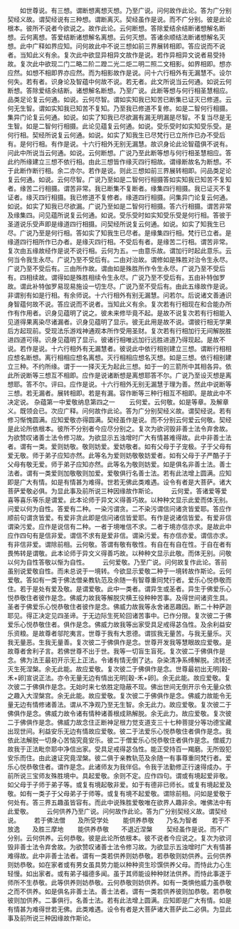 <!-- { "loadSidebar": true } -->
　　如世尊说。有三想。谓断想离想灭想。乃至广说。问何故作此论。答为广分别契经义故。谓契经说有三种想。谓断离灭。契经虽作是说。而不广分别。彼是此论根本。彼所不说者今欲说之。故作此论。云何断想。答除爱结余结断诸想解名断想。云何离想。答爱结断诸想解名离想。云何灭想。答诸余顺结法断诸想解名灭想。此中广释如界应知。问何故此中不说三想如前三界展转相即。答应说而不说者。当知此义有余。复次此中欲显异相异文故作是说。若作异相异文说者易受持故。复次此中欲现二门二略二阶二蹬二光二炬二明二照二文相影。如界相即。想亦应然。如想不相即界亦应然。而为相影故作是说。问十六行相外有无漏慧不。设尔何失。若有者。识身论及智蕴中何故不说。若无者。此文所说当云何通。如说云何断想。答除爱结余结断。诸想解名断想。乃至广说。此断等想与何行相圣慧相应。品类足论复云何通。如说。云何尽智。谓如实知我已知苦已断集已证灭已修道。云何无生智。谓如实知我已知苦不复知。乃至我已修道不复修。如是二智何行相摄。集异门论复云何通。如说。如实了知我已尽欲漏有漏无明漏是尽智。不复当尽是无生智。如是二智何行相摄。此论见蕴复云何通。如说。受乐受时如实知受乐受。是何行相。契经所说复云何通。如说。如实了知我生已尽梵行已立所作已办不受后有。是何行相。有作是说。十六行相外无别无漏慧。故识身论此论智蕴俱不说有。问此中所说当云何通。如说。云何断想。广说乃至此断等想与何行相圣慧相应。答此约所缘建立三想不依行相。由此三想皆作缘灭四行相故。谓缘断故名为断想。不于此断作断行相。余二亦尔。若作是说。则此三想如前三界展转相即。问品类足论复云何通。如说。云何尽智。广说乃至如是二智何行相摄答如实知我已知苦不复知者。缘苦二行相摄。谓苦非常。我已断集不复断者。缘集四行相摄。我已证灭不复证者。缘灭四行相摄。我已修道不复修者。缘道四行相摄。问集异门论复云何通。如说。如实了知我已尽欲漏。广说乃至如是二智何行相摄。答六行相摄。谓苦非常及缘集四。问见蕴所说复云何通。如说。受乐受时如实知受乐受是何行相。答彼于圣道说乐受声即是缘道四行相摄。问契经所说复云何通。如说。如实了知我生已尽。广说乃至是何行相。答如实了知我生已尽者。是缘集四行相。梵行已立者。是缘道四行相所作已办者。是缘灭四行相。不受后有者。是缘苦二行相。谓苦非常。复次由五缘故经作是说不说行相。云何为五。一由意乐故。谓加行时起此意乐。云何当令我生永尽。广说乃至不受后有。二由对治故。谓修如是殊胜对治令生永尽。广说乃至不受后有。三由所作故。谓由如是殊胜所作令生永尽。广说乃至不受后有。四相续故。谓得如是殊胜相续令生永尽。广说乃至不受后有。五由补特伽罗故。谓此补特伽罗易现易施设一切生尽。广说乃至不受后有。由此五缘故作是说。非谓别有如是行相。有余师说。十六行相外有别无漏慧。问若尔。后说诸文善通识身智蕴何故不说。答应说而不说者。当知此义有余。复次若有行相现在和合能办所作有作用者。识身见蕴明了说之。彼未来修毕竟不起。是故不说复次若有行相能入见道得果离染尽诸漏者。识身见蕴明了显示。彼无此用是故不说。谓彼行相无学果后方起现前。受现法乐游戏神通观本所作受用圣财。复次若有行相加行无间解脱胜进四道可得。识身见蕴明了显示。彼诸行相唯远加行远胜进道乃得现起。是故不说。若作是说。十六行相外有无漏慧者。彼说此中依行相别建立三想。谓断行相相应想名断想。离行相相应想名离想。灭行相相应想名灭想。如是三想。依行相别建立三种。不约所缘。谓于一一择灭无为起此三想。如于一的三箭所中其相各异。依此所说断等三想互不相即。应作是说诸断想是离想耶答不尔。广说乃至设灭想是离想耶。答不尔。评曰。应作是说。十六行相外无别无漏慧于理为善。然此中说断等三想。若无漏者。展转相即。若是有漏。容作断等三种行相互不相即。是故此中不决定说。
杂蕴第一中爱敬纳息第四之一
　　云何爱。云何敬。如是等章。及解章义。既领会已。次应广释。问何故作此论。答为广分别契经义故。谓契经说。若有修习惭愧圆满。应知爱敬亦得圆满。契经虽作是说。而不分别云何爱云何敬。契经是此论所依根本。彼所不分别者今应尽分别之。复次为欲诃毁非善士法令弃舍故。为欲赞叹诸善士法令修习故。为欲显示五浊增时广大有情甚难得故。此中非善士法者。谓有一类。爱则妨敬。敬则妨爱。爱妨敬者。如有父母于子宠极。子于父母有爱无敬。师于弟子应知亦然。此等名为爱则妨敬敬妨爱者。如有父母于子严酷子于父母有敬无爱。师于弟子应知亦然。此等名为敬则妨爱。如是俱名非善士法。善士法者。谓有一类爱则加敬敬则加爱。爱敬俱行名善士法。若有此法增上圆满。应知即是广大有情。如是有情甚为难得。世若无佛此类难遇。设令有者是大菩萨。诸大菩萨爱敬必俱。为显此事及前所说三种因缘故作斯论。
　　云何爱。答诸爱等爱喜等喜乐等乐是谓爱。此本论师于异文义得善巧故。以种种文显示此爱而体无别。问爱以何为自性。答爱有二种。一染污谓贪。二不染污谓信问诸贪皆爱耶。答应作顺前句谓贪皆爱。有爱非贪此即是信问诸信皆爱耶。有作是说诸信皆爱。有爱非信谓染污爱。应作是说信有二种。一者于境唯信不求。二者于境亦信亦求。是故此中应作四句有是信非爱。谓信不求有是爱非信。谓染污爱。有亦信亦爱。谓信亦求。有非信非爱。谓除前相。云何敬。答谓有敬有敬性。有自在有自在性。于自在者有畏怖转是谓敬。此本论师于异文义得善巧故。以种种文显示此敬。而体无别。问敬以何为自性答敬以惭为自性。
　　云何爱敬。乃至广说。问何故复作此论。答前虽别说爱敬自性。而未总说于一境转。今欲显示爱敬二种于一境转故作斯论。云何爱敬。答如有一类于佛法僧亲教轨范及余随一有智尊重同梵行者。爱乐心悦恭敬而住。若于是处有爱及敬。是谓爱敬。此中一类者。谓异生或圣者。异生于佛爱乐心悦恭敬住者彼作是念。佛威力故我等解脱灾横王役种种苦事。及得世间诸资生具。圣者于佛爱乐心悦恭敬住者彼作是念。佛威力故我等永舍诸恶趣因。断二十种萨迦耶见。得正决定见四圣谛。于无边际生死轮回诸苦事中。已作分限。复次彼二于佛爱乐心悦恭敬住者。俱作是念。佛威力故我等出家受具足戒得苾刍性。及余利益安乐资粮。是故尊者邬陀夷言。世尊于我有大恩德。谓拔我无量苦。与我无量乐。灭我无量恶。生我无量善。复次彼二于佛俱作是念。世尊开发我等慧眼故应爱敬。是故尊者舍利子言。若佛世尊不出于世。我等一切盲生盲死。复次彼二于佛俱作是念。佛为法王最初开示无上正法。令诸有情无倒了达。杂染清净系缚解脱。流转还灭生死涅槃。余无此能。故应爱敬。复次彼二于佛俱作是念。世尊最初出无明[穀-禾+卵]宣说正法。亦令无量无边有情出无明[穀-禾+卵]。余无此能。故应爱敬。复次彼二于佛俱作是念。无始时来七依胜定隐蔽不现。佛出世间无倒开示令无量众依之趣入大涅槃宫。余无此能。故应爱敬。复次彼二于佛俱作是念。佛威力故能令无量无边有情修诸善法。谓从不净观乃至无生智。余无此力。故应爱敬。复次彼二于佛俱作是念。佛威力故令诸有情种诸善根成熟解脱。余无此力。故应爱敬。复次彼二于佛俱作是念。佛威力故念住正断神足根力觉支道支三十七种菩提分等功德宝藏出现世间。利益安乐无边有情故应爱敬。彼二于法爱乐心悦恭敬住者俱作是念。我依此法解脱一切身心苦恼究竟安乐。彼二于僧爱乐心悦恭敬住者俱作是念。僧威力故我于正法毗奈耶中净信出家。受具足戒得苾刍性。能正受持百一羯磨。无所毁犯安乐而住。由此速证究竟涅槃。彼二俱于亲教轨范及余随一有事尊重同梵行者。爱乐心悦恭敬住者。谓作是念。此诸师友为我伴侣。令我于法勤修正行速得成办。于前所说三宝师友殊胜境中。具起爱敬。余则不定。应作四句。谓或有境起爱非敬。如父母于子师于弟子等。或复有境起敬非爱。如于有德非已师长。或复有境起爱及敬。如有一类子于父母弟子于师等。或复有境不起爱敬。谓除前相。问如是爱敬于何处有。答三界五趣虽皆容有。而此中说殊胜爱敬唯在欲界人趣非余。唯佛法中有此爱敬。
　　云何供养乃至广说。问何故作此论。答为广分别契经义故。谓契经说。
　　若于佛法僧　　及所受学处
　　能供养恭敬　　乃名为智者
　　若于不放逸　　及胜三摩地
　　能供养恭敬　　不退近涅槃
　　契经虽作是说。而不广分别。云何供养。云何恭敬。彼是此论所依根本。彼不说者今应说之。复次为欲诃毁非善士法令弃舍故。为欲赞叹诸善士法令修习故。为欲显示五浊增时广大有情甚难得故。此中非善士法者。谓有一类若供养则妨恭敬。若恭敬则妨供养。云何供养则妨恭敬。如在家者或有男女虽具势力能以种种资生珍馔供养父母。而恃此力心生轻慢。如出家者。或有弟子福德多闻。虽于其师能设种种财法供养。而恃此事遂于师所不生恭敬。此等供养则妨恭敬。云何恭敬则妨供养。如有一类惧他威力虽恭敬之而不供养。如是俱名非善士法。善士法者。谓有一类若供养彼则加恭敬。若恭敬彼则加供养。二事俱行。名善士法。若有此法增上圆满。应知即是广大有情。如是有情甚为难得世若无佛。此类难遇。设令有者是大菩萨诸大菩萨此二必俱。为显此事及前所说三种因缘故作斯论。

